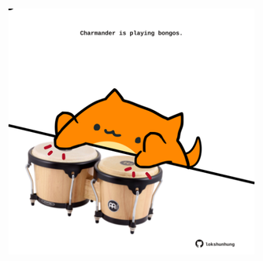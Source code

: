 <!-- built at 31/05/2022, 23:00:54 UTC -->
<p align="center">
  <img width="500" height="500" src="./ReadmeImage.svg">
</p>
